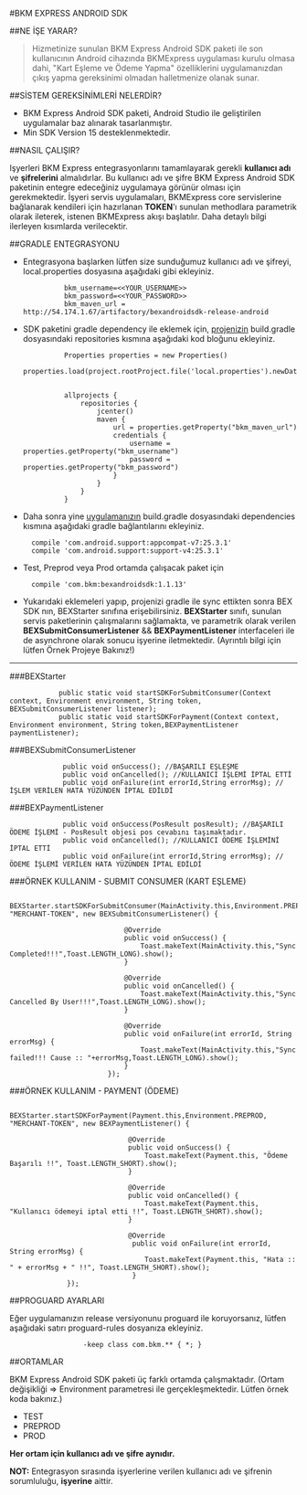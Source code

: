 #BKM EXPRESS ANDROID SDK

##NE İŞE YARAR?
> Hizmetinize sunulan BKM Express Android SDK paketi ile son kullanıcının Android cihazında BKMExpress uygulaması kurulu olmasa dahi, "Kart Eşleme ve Ödeme Yapma" özelliklerini uygulamanızdan çıkış yapma gereksinimi olmadan halletmenize olanak sunar.

##SİSTEM GEREKSİNİMLERİ NELERDİR?

 *  BKM Express Android SDK paketi, Android Studio ile geliştirilen uygulamalar baz alınarak tasarlanmıştır.
 *  Min SDK Version 15 desteklenmektedir.

##NASIL ÇALIŞIR?

Işyerleri BKM Express entegrasyonlarını tamamlayarak gerekli **kullanıcı adı** ve **şifrelerini** almalıdırlar. Bu kullanıcı adı ve şifre 
BKM Express Android SDK paketinin entegre edeceğiniz uygulamaya görünür olması için gerekmektedir. İşyeri servis uygulamaları, BKMExpress core servislerine bağlanarak kendileri için hazırlanan **TOKEN**'ı sunulan methodlara parametrik olarak ileterek, istenen BKMExpress akışı başlatılır. Daha detaylı bilgi ilerleyen kısımlarda verilecektir.

##GRADLE ENTEGRASYONU

* Entegrasyona başlarken lütfen size sunduğumuz kullanıcı adı ve şifreyi, local.properties dosyasına aşağıdaki gibi ekleyiniz. 

                bkm_username=<<YOUR_USERNAME>>
                bkm_password=<<YOUR_PASSWORD>>
                bkm_maven_url = http://54.174.1.67/artifactory/bexandroidsdk-release-android

* SDK paketini gradle dependency ile eklemek için, <u>projenizin</u> build.gradle dosyasındaki repositories kısmına aşağıdaki kod bloğunu ekleyiniz.

                Properties properties = new Properties()
                properties.load(project.rootProject.file('local.properties').newDataInputStream())
                
                
                allprojects {
                    repositories {
                        jcenter()
                        maven {
                            url = properties.getProperty("bkm_maven_url")
                            credentials {
                                username = properties.getProperty("bkm_username")
                                password = properties.getProperty("bkm_password")
                            }
                        }
                    }
                }
                
* Daha sonra yine <u>uygulamanızın</u> build.gradle dosyasındaki dependencies kısmına aşağıdaki gradle bağlantılarını ekleyiniz.
        
        compile 'com.android.support:appcompat-v7:25.3.1'
        compile 'com.android.support:support-v4:25.3.1'
                
* Test, Preprod veya Prod ortamda çalışacak paket için
                 
        compile 'com.bkm:bexandroidsdk:1.1.13'

* Yukarıdaki eklemeleri yapıp, projenizi gradle ile sync ettikten sonra BEX SDK nın,  BEXStarter sınıfına erişebilirsiniz. **BEXStarter** sınıfı, sunulan servis paketlerinin çalışmalarını sağlamakta, ve parametrik olarak verilen **BEXSubmitConsumerListener** && **BEXPaymentListener** interfaceleri ile de asynchrone olarak sonucu işyerine iletmektedir. (Ayrıntılı bilgi için lütfen Örnek Projeye Bakınız!)

***

###BEXStarter

                public static void startSDKForSubmitConsumer(Context context, Environment environment, String token, BEXSubmitConsumerListener listener);
                public static void startSDKForPayment(Context context, Environment environment, String token,BEXPaymentListener paymentListener);


###BEXSubmitConsumerListener

                 public void onSuccess(); //BAŞARILI EŞLEŞME 
                 public void onCancelled(); //KULLANICI İŞLEMİ İPTAL ETTİ
                 public void onFailure(int errorId,String errorMsg); //İŞLEM VERİLEN HATA YÜZÜNDEN İPTAL EDİLDİ

###BEXPaymentListener

                 public void onSuccess(PosResult posResult); //BAŞARILI ÖDEME İŞLEMİ - PosResult objesi pos cevabını taşımaktadır.
                 public void onCancelled(); //KULLANICI ÖDEME İŞLEMİNİ İPTAL ETTİ
                 public void onFailure(int errorId,String errorMsg); //ÖDEME İŞLEMİ VERİLEN HATA YÜZÜNDEN İPTAL EDİLDİ



###ÖRNEK KULLANIM - SUBMIT CONSUMER (KART EŞLEME)

                  BEXStarter.startSDKForSubmitConsumer(MainActivity.this,Environment.PREPROD, "MERCHANT-TOKEN", new BEXSubmitConsumerListener() {

                                @Override
                                public void onSuccess() {
                                    Toast.makeText(MainActivity.this,"Sync Completed!!!",Toast.LENGTH_LONG).show();
                                }

                                @Override
                                public void onCancelled() {
                                    Toast.makeText(MainActivity.this,"Sync Cancelled By User!!!",Toast.LENGTH_LONG).show();
                                }

                                @Override
                                public void onFailure(int errorId, String errorMsg) {
                                    Toast.makeText(MainActivity.this,"Sync failed!!! Cause :: "+errorMsg,Toast.LENGTH_LONG).show();
                                }
                            });


###ÖRNEK KULLANIM - PAYMENT (ÖDEME)

                  BEXStarter.startSDKForPayment(Payment.this,Environment.PREPROD, "MERCHANT-TOKEN", new BEXPaymentListener() {
                                 
                                 @Override
                                 public void onSuccess() {
                                     Toast.makeText(Payment.this, "Ödeme Başarılı !!", Toast.LENGTH_SHORT).show();
                                 }
                  
                                 @Override
                                 public void onCancelled() {
                                     Toast.makeText(Payment.this, "Kullanıcı ödemeyi iptal etti !!", Toast.LENGTH_SHORT).show();
                                 }
                  
                                 @Override
                                  public void onFailure(int errorId, String errorMsg) {
                                     Toast.makeText(Payment.this, "Hata :: " + errorMsg + " !!", Toast.LENGTH_SHORT).show();
                                  }
                  });
                  
##PROGUARD AYARLARI

 Eğer uygulamanızın release versiyonunu proguard ile koruyorsanız, lütfen aşağıdaki satırı proguard-rules dosyanıza ekleyiniz.
                      
                      -keep class com.bkm.** { *; }
##ORTAMLAR

BKM Express Android SDK paketi üç farklı ortamda çalışmaktadır. (Ortam değişikliği => Environment parametresi ile gerçekleşmektedir. Lütfen örnek koda bakınız.)

* TEST
* PREPROD
* PROD

**Her ortam için kullanıcı adı ve şifre aynıdır.**

**NOT:** Entegrasyon sırasında işyerlerine verilen kullanıcı adı ve şifrenin sorumluluğu, **işyerine** aittir.




